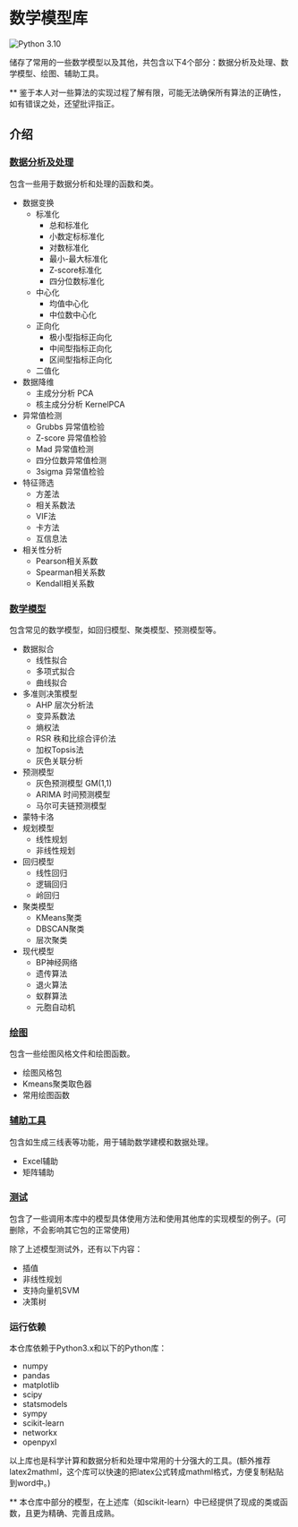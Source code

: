 # 数学模型库
![Python 3.10](https://img.shields.io/badge/Python-3.10-blue.svg)

储存了常用的一些数学模型以及其他，共包含以下4个部分：数据分析及处理、数学模型、绘图、辅助工具。

** 鉴于本人对一些算法的实现过程了解有限，可能无法确保所有算法的正确性，如有错误之处，还望批评指正。

## 介绍


### [数据分析及处理](DataProcess)
包含一些用于数据分析和处理的函数和类。
* 数据变换
  * 标准化
    * 总和标准化
    * 小数定标标准化
    * 对数标准化
    * 最小-最大标准化
    * Z-score标准化
    * 四分位数标准化
  * 中心化
    * 均值中心化
    * 中位数中心化
  * 正向化
    * 极小型指标正向化
    * 中间型指标正向化
    * 区间型指标正向化
  * 二值化
* 数据降维
  * 主成分分析 PCA 
  * 核主成分分析 KernelPCA 
* 异常值检测
  * Grubbs 异常值检验 
  * Z-score 异常值检验 
  * Mad 异常值检测 
  * 四分位数异常值检测 
  * 3sigma 异常值检验 
* 特征筛选
  * 方差法 
  * 相关系数法 
  * VIF法 
  * 卡方法 
  * 互信息法
* 相关性分析
  * Pearson相关系数 
  * Spearman相关系数 
  * Kendall相关系数
  
### [数学模型](Models)
包含常见的数学模型，如回归模型、聚类模型、预测模型等。
* 数据拟合
  * 线性拟合
  * 多项式拟合
  * 曲线拟合
* 多准则决策模型
  * AHP 层次分析法
  * 变异系数法
  * 熵权法
  * RSR 秩和比综合评价法
  * 加权Topsis法
  * 灰色关联分析
* 预测模型
  * 灰色预测模型 GM(1,1)
  * ARIMA 时间预测模型
  * 马尔可夫链预测模型
* 蒙特卡洛
* 规划模型
  * 线性规划
  * 非线性规划
* 回归模型
  * 线性回归
  * 逻辑回归
  * 岭回归
* 聚类模型
  * KMeans聚类
  * DBSCAN聚类
  * 层次聚类
* 现代模型
  * BP神经网络
  * 遗传算法
  * 退火算法
  * 蚁群算法
  * 元胞自动机

### [绘图](Plot)
包含一些绘图风格文件和绘图函数。
* 绘图风格包
* Kmeans聚类取色器
* 常用绘图函数

### [辅助工具](Tools)
包含如生成三线表等功能，用于辅助数学建模和数据处理。
* Excel辅助
* 矩阵辅助

### [测试](Test)
包含了一些调用本库中的模型具体使用方法和使用其他库的实现模型的例子。(可删除，不会影响其它包的正常使用)

除了上述模型测试外，还有以下内容：
* 插值
* 非线性规划
* 支持向量机SVM
* 决策树

### 运行依赖
本仓库依赖于Python3.x和以下的Python库：

* numpy
* pandas
* matplotlib
* scipy
* statsmodels
* sympy
* scikit-learn
* networkx
* openpyxl


以上库也是科学计算和数据分析和处理中常用的十分强大的工具。(额外推荐 latex2mathml，这个库可以快速的把latex公式转成mathml格式，方便复制粘贴到word中。)


** 本仓库中部分的模型，在上述库（如scikit-learn）中已经提供了现成的类或函数，且更为精确、完善且成熟。
